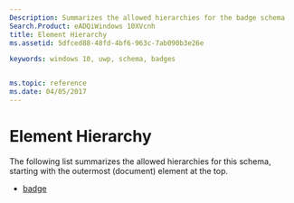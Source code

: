 ```yaml
---
Description: Summarizes the allowed hierarchies for the badge schema
Search.Product: eADQiWindows 10XVcnh
title: Element Hierarchy
ms.assetid: 5dfced88-48fd-4bf6-963c-7ab090b3e26e

keywords: windows 10, uwp, schema, badges


ms.topic: reference
ms.date: 04/05/2017
---
```


# Element Hierarchy




The following list summarizes the allowed hierarchies for this schema, starting with the outermost (document) element at the top.

-   [badge](element-badge.md)

 

 



